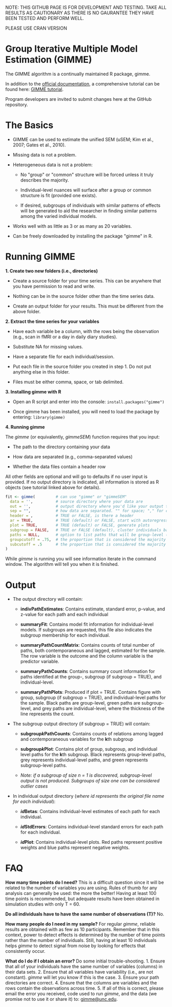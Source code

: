 
<!-- README.md is generated from README.Rmd. Please edit that file -->
NOTE: THIS GITHUB PAGE IS FOR DEVELOPMENT AND TESTING. TAKE ALL RESULTS AS CAUTIONARY AS THERE IS NO GAURANTEE THEY HAVE BEEN TESTED AND PERFORM WELL. 

PLEASE USE CRAN VERSION

**Group Iterative Multiple Model Estimation (GIMME)**
=====================================================

The GIMME algorithm is a continually maintained R package, gimme.

In addition to the [official documentation](https://cran.r-project.org/web/packages/gimme/index.html), a comprehensive tutorial can be found here: [GIMME tutorial](http://gimme.web.unc.edu/files/2014/12/Lane-Gates-2017-SEM-gimme.pdf).

Program developers are invited to submit changes here at the GitHub repository.

**The Basics**
==============

-   GIMME can be used to estimate the unified SEM (uSEM; Kim et al., 2007; Gates et al., 2010).

-   Missing data is not a problem.

-   Heterogeneous data is not a problem:

    -   No "group" or "common" structure will be forced unless it truly describes the majority.

    -   Individual-level nuances will surface after a group or common structure is fit (provided one exists).

    -   If desired, subgroups of individuals with similar patterns of effects will be generated to aid the researcher in finding similar patterns among the varied individual models.

-   Works well with as little as 3 or as many as 20 variables.

-   Can be freely downloaded by installing the package "gimme" in R.

**Running GIMME**
=================

**1. Create two new folders (i.e., directories)**

-   Create a source folder for your time series. This can be anywhere that you have permission to read and write.

-   Nothing can be in the source folder other than the time series data.

-   Create an output folder for your results. This must be different from the above folder.

**2. Extract the time series for your variables**

-   Have each variable be a column, with the rows being the observation (e.g., scan in fMRI or a day in daily diary studies).

-   Substitute NA for missing values.

-   Have a separate file for each individual/session.

-   Put each file in the source folder you created in step 1. Do not put anything else in this folder.

-   Files must be either comma, space, or tab delimited.

**3. Installing gimme with R**

-   Open an R script and enter into the console: `install.packages("gimme")`

-   Once gimme has been installed, you will need to load the package by entering: `library(gimme)`

**4. Running gimme**

The *gimme* (or equivalently, *gimmeSEM*) function requires that you input:

-   The path to the directory containing your data

-   How data are separated (e.g., comma-separated values)

-   Whether the data files contain a header row

All other fields are optional and will go to defaults if no user input is provided. If no output directory is indicated, all information is stored as R objects (see tutorial linked above for details).

``` r
fit <- gimme(         # can use "gimme" or "gimmeSEM"
  data = '',          # source directory where your data are 
  out = '',           # output directory where you'd like your output to go
  sep = "",           # how data are separated. "" for space; "," for comma, "/t" for tab-delimited
  header = ,          # TRUE or FALSE, is there a header
  ar = TRUE,          # TRUE (default) or FALSE, start with autoregressive paths open
  plot = TRUE,        # TRUE (default) or FALSE, generate plots
  subgroup = FALSE,   # TRUE or FALSE (default), cluster individuals based on similarities in effects
  paths = NULL,       # option to list paths that will be group-level (semi-confirmatory)
  groupcutoff = .75,  # the proportion that is considered the majority at the group level
  subcutoff = .5      # the proportion that is considered the majority at the subgroup level
)        
```

While *gimme* is running you will see information iterate in the command window. The algorithm will tell you when it is finished.

**Output**
==========

-   The output directory will contain:

    -   **indivPathEstimates**: Contains estimate, standard error, p-value, and z-value for each path and each individual

    -   **summaryFit**: Contains model fit information for individual-level models. If subgroups are requested, this file also indicates the subgroup membership for each individual.

    -   **summaryPathCountMatrix**: Contains counts of total number of paths, both contemporaneous and lagged, estimated for the sample. The row variable is the outcome and the column variable is the predictor variable.

    -   **summaryPathCounts**: Contains summary count information for paths identified at the group-, subgroup (if subgroup = TRUE), and individual-level.

    -   **summaryPathPlots**: Produced if plot = TRUE. Contains figure with group, subgroup (if subgroup = TRUE), and individual-level paths for the sample. Black paths are group-level, green paths are subgroup-level, and grey paths are individual-level, where the thickness of the line represents the count.

-   The subgroup output directory (if subgroup = TRUE) will contain:

    -   **subgroup*k*PathCounts**: Contains counts of relations among lagged and contemporaneous variables for the **k**th subgroup

    -   **subgroup*k*Plot**: Contains plot of group, subgroup, and individual level paths for the **k**th subgroup. Black represents group-level paths, grey represents individual-level paths, and green represents subgroup-level paths.

    -   *Note: if a subgroup of size n = 1 is discovered, subgroup-level output is not produced. Subgroups of size one can be considered outlier cases*

-   In individual output directory (*where id represents the original file name for each individual*):

    -   ***id*Betas**: Contains individual-level estimates of each path for each individual.

    -   ***id*StdErrors**: Contains individual-level standard errors for each path for each individual.

    -   ***id*Plot**: Contains individual-level plots. Red paths represent positive weights and blue paths represent negative weights.

**FAQ**
=======

**How many time points do I need?** This is a difficult question since it will be related to the number of variables you are using. Rules of thumb for any analysis can generally be used: the more the better! Having at least 100 time points is recommended, but adequate results have been obtained in simulation studies with only T = 60.

**Do all individuals have to have the same number of observations (T)?** No.

**How many people do I need in my sample?** For regular *gimme*, reliable results are obtained with as few as 10 participants. Remember that in this context, power to detect effects is determined by the number of time points rather than the number of individuals. Still, having at least 10 individuals helps *gimme* to detect signal from noise by looking for effects that consistently occur.

**What do I do if I obtain an error?** Do some initial trouble-shooting. 1. Ensure that all of your individuals have the same number of variables (columns) in their data sets. 2. Ensure that all variables have variability (i.e., are not constant). *gimme* will let you know if this is the case. 3. Ensure your path directories are correct. 4. Ensure that the columns are variables and the rows contain the observations across time. 5. If all of this is correct, please email the error you received, code used to run *gimme*, and the data (we promise not to use it or share it) to: <gimme@unc.edu>.
